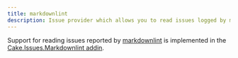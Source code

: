 ```yaml
---
title: markdownlint
description: Issue provider which allows you to read issues logged by markdownlint.
---
```


Support for reading issues reported by [markdownlint](https://github.com/DavidAnson/markdownlint)
is implemented in the [Cake.Issues.Markdownlint addin](https://www.nuget.org/packages/Cake.Issues.Markdownlint).
